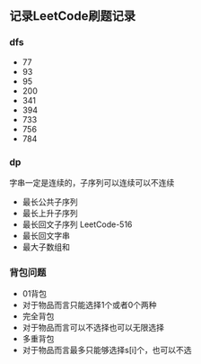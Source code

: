 ## 记录LeetCode刷题记录


### dfs

- 77 
- 93
- 95
- 200
- 341
- 394
- 733
- 756
- 784


### dp

字串一定是连续的，子序列可以连续可以不连续
- 最长公共子序列
- 最长上升子序列
- 最长回文子序列 LeetCode-516
- 最长回文字串
- 最大子数组和



### 背包问题

- 01背包
 - 对于物品而言只能选择1个或者0个两种
- 完全背包
 - 对于物品而言可以不选择也可以无限选择
- 多重背包
 - 对于物品而言最多只能够选择s[i]个，也可以不选
